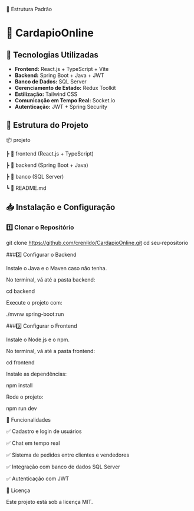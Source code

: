 📌 Estrutura Padrão

# 📌 CardapioOnline

## 🚀 Tecnologias Utilizadas
- **Frontend:** React.js + TypeScript + Vite
- **Backend:** Spring Boot + Java + JWT
- **Banco de Dados:** SQL Server
- **Gerenciamento de Estado:** Redux Toolkit
- **Estilização:** Tailwind CSS
- **Comunicação em Tempo Real:** Socket.io
- **Autenticação:** JWT + Spring Security

## 📂 Estrutura do Projeto


📦 projeto

┣ 📂 frontend  (React.js + TypeScript)

┣ 📂 backend  (Spring Boot + Java)

┣ 📂 banco  (SQL Server)

┗ 📜 README.md


## 📥 Instalação e Configuração

### **1️⃣ Clonar o Repositório**

git clone https://github.com/crenildo/CardapioOnline.git
cd seu-repositorio

###2️⃣ Configurar o Backend

Instale o Java e o Maven caso não tenha.

No terminal, vá até a pasta backend:

cd backend

Execute o projeto com:

./mvnw spring-boot:run

###3️⃣ Configurar o Frontend

Instale o Node.js e o npm.

No terminal, vá até a pasta frontend:

cd frontend

Instale as dependências:

npm install

Rode o projeto:

npm run dev

📌 Funcionalidades

✅ Cadastro e login de usuários

✅ Chat em tempo real

✅ Sistema de pedidos entre clientes e vendedores

✅ Integração com banco de dados SQL Server

✅ Autenticação com JWT

📜 Licença

Este projeto está sob a licença MIT.

